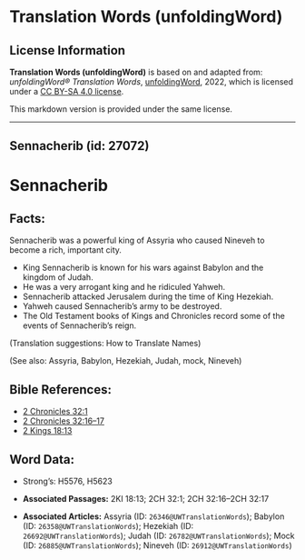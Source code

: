 # Translation Words (unfoldingWord)

## License Information

**Translation Words (unfoldingWord)** is based on and adapted from: _unfoldingWord® Translation Words_, [unfoldingWord](https://unfoldingword.org/utw), 2022, which is licensed under a [CC BY-SA 4.0 license](https://creativecommons.org/licenses/by-sa/4.0/legalcode.en).

This markdown version is provided under the same license.



--------------------------------

## Sennacherib (id: 27072)

Sennacherib
===========

Facts:
------

Sennacherib was a powerful king of Assyria who caused Nineveh to become a rich, important city.

* King Sennacherib is known for his wars against Babylon and the kingdom of Judah.
* He was a very arrogant king and he ridiculed Yahweh.
* Sennacherib attacked Jerusalem during the time of King Hezekiah.
* Yahweh caused Sennacherib’s army to be destroyed.
* The Old Testament books of Kings and Chronicles record some of the events of Sennacherib’s reign.

(Translation suggestions: How to Translate Names)

(See also: Assyria, Babylon, Hezekiah, Judah, mock, Nineveh)

Bible References:
-----------------

* [2 Chronicles 32:1](https://ref.ly/2Chr32:1)
* [2 Chronicles 32:16–17](https://ref.ly/2Chr32:16-2Chr32:17)
* [2 Kings 18:13](https://ref.ly/2Kgs18:13)

Word Data:
----------

* Strong’s: H5576, H5623

* **Associated Passages:** 2KI 18:13; 2CH 32:1; 2CH 32:16–2CH 32:17
* **Associated Articles:** Assyria (ID: `26346@UWTranslationWords`); Babylon (ID: `26358@UWTranslationWords`); Hezekiah (ID: `26692@UWTranslationWords`); Judah (ID: `26782@UWTranslationWords`); Mock (ID: `26885@UWTranslationWords`); Nineveh (ID: `26912@UWTranslationWords`)

